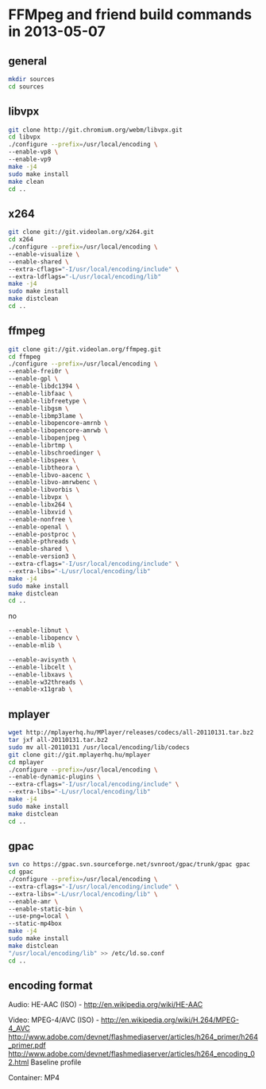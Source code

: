 # FFMpeg and friend build commands in 2013-05-07

## general
```sh
mkdir sources
cd sources
```

## libvpx
```sh
git clone http://git.chromium.org/webm/libvpx.git
cd libvpx
./configure --prefix=/usr/local/encoding \
--enable-vp8 \
--enable-vp9
make -j4
sudo make install
make clean
cd ..
```

## x264
```sh
git clone git://git.videolan.org/x264.git
cd x264
./configure --prefix=/usr/local/encoding \
--enable-visualize \
--enable-shared \
--extra-cflags="-I/usr/local/encoding/include" \
--extra-ldflags="-L/usr/local/encoding/lib"
make -j4
sudo make install
make distclean
cd ..
```

## ffmpeg
```sh
git clone git://git.videolan.org/ffmpeg.git
cd ffmpeg
./configure --prefix=/usr/local/encoding \
--enable-frei0r \
--enable-gpl \
--enable-libdc1394 \
--enable-libfaac \
--enable-libfreetype \
--enable-libgsm \
--enable-libmp3lame \
--enable-libopencore-amrnb \
--enable-libopencore-amrwb \
--enable-libopenjpeg \
--enable-librtmp \
--enable-libschroedinger \
--enable-libspeex \
--enable-libtheora \
--enable-libvo-aacenc \
--enable-libvo-amrwbenc \
--enable-libvorbis \
--enable-libvpx \
--enable-libx264 \
--enable-libxvid \
--enable-nonfree \
--enable-openal \
--enable-postproc \
--enable-pthreads \
--enable-shared \
--enable-version3 \
--extra-cflags="-I/usr/local/encoding/include" \
--extra-libs="-L/usr/local/encoding/lib"
make -j4
sudo make install
make distclean
cd ..
```




no
```sh
--enable-libnut \
--enable-libopencv \
--enable-mlib \

--enable-avisynth \
--enable-libcelt \
--enable-libxavs \
--enable-w32threads \
--enable-x11grab \
```

## mplayer
```sh
wget http://mplayerhq.hu/MPlayer/releases/codecs/all-20110131.tar.bz2
tar jxf all-20110131.tar.bz2
sudo mv all-20110131 /usr/local/encoding/lib/codecs
git clone git://git.mplayerhq.hu/mplayer
cd mplayer
./configure --prefix=/usr/local/encoding \
--enable-dynamic-plugins \
--extra-cflags="-I/usr/local/encoding/include" \
--extra-libs="-L/usr/local/encoding/lib"
make -j4
sudo make install
make distclean
cd ..
```

## gpac
```sh
svn co https://gpac.svn.sourceforge.net/svnroot/gpac/trunk/gpac gpac
cd gpac
./configure --prefix=/usr/local/encoding \
--extra-cflags="-I/usr/local/encoding/include" \
--extra-libs="-L/usr/local/encoding/lib" \
--enable-amr \
--enable-static-bin \
--use-png=local \
--static-mp4box
make -j4
sudo make install
make distclean
"/usr/local/encoding/lib" >> /etc/ld.so.conf
cd ..
```


## encoding format
Audio:
	HE-AAC (ISO) - http://en.wikipedia.org/wiki/HE-AAC

Video:
	MPEG-4/AVC (ISO) - http://en.wikipedia.org/wiki/H.264/MPEG-4_AVC
	http://www.adobe.com/devnet/flashmediaserver/articles/h264_primer/h264_primer.pdf
	http://www.adobe.com/devnet/flashmediaserver/articles/h264_encoding_02.html
	Baseline profile

Container:
	MP4
